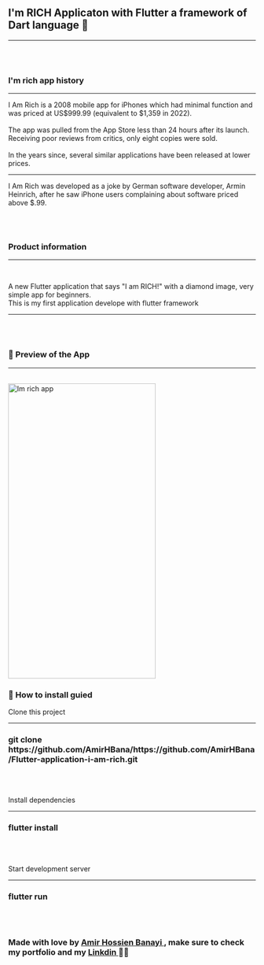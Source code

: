 <h2> I'm <strong> RICH Applicaton </strong> with Flutter a framework of Dart language 💎 </h2>

<hr>

<br><br>
<h3> I'm rich app history </h3>

<hr>

<p> I Am Rich is a 2008 mobile app for iPhones which had minimal function and was priced at US$999.99 (equivalent to $1,359 in 2022).<br><br>
  The app was pulled from the App Store less than 24 hours after its launch. Receiving poor reviews from critics, only eight copies were sold.<br><br>
  In the years since, several similar applications have been released at lower prices.<br>

  <hr>

  I Am Rich was developed as a joke by German software developer, Armin Heinrich, after he saw iPhone users complaining about software priced above $.99.

</p>

<br>
<br>

<h3> Product information </h3>
<hr>
<br>



<p> A new Flutter application that says "I am RICH!" with a diamond image, very simple app for beginners. <br>
    This is my first application develope with flutter framework
</p>

<hr>
<br><br>

<h3> 🚀 Preview of the App </h3>

<hr>
<br>

<img src="https://private-user-images.githubusercontent.com/140143893/314195984-7f64b0de-e5a1-40ff-804c-6be30aecf7ac.png?jwt=eyJhbGciOiJIUzI1NiIsInR5cCI6IkpXVCJ9.eyJpc3MiOiJnaXRodWIuY29tIiwiYXVkIjoicmF3LmdpdGh1YnVzZXJjb250ZW50LmNvbSIsImtleSI6ImtleTUiLCJleHAiOjE3MTA4NzU0MTMsIm5iZiI6MTcxMDg3NTExMywicGF0aCI6Ii8xNDAxNDM4OTMvMzE0MTk1OTg0LTdmNjRiMGRlLWU1YTEtNDBmZi04MDRjLTZiZTMwYWVjZjdhYy5wbmc_WC1BbXotQWxnb3JpdGhtPUFXUzQtSE1BQy1TSEEyNTYmWC1BbXotQ3JlZGVudGlhbD1BS0lBVkNPRFlMU0E1M1BRSzRaQSUyRjIwMjQwMzE5JTJGdXMtZWFzdC0xJTJGczMlMkZhd3M0X3JlcXVlc3QmWC1BbXotRGF0ZT0yMDI0MDMxOVQxOTA1MTNaJlgtQW16LUV4cGlyZXM9MzAwJlgtQW16LVNpZ25hdHVyZT0zMTAyMDE2MWM1YzRhODM1YzFmOGJmOGE3MmFjYTExOWU3NDI3ZmU5YmU1OGQyZGQ4YjQ5MmNhMjkxMzAzMmQzJlgtQW16LVNpZ25lZEhlYWRlcnM9aG9zdCZhY3Rvcl9pZD0wJmtleV9pZD0wJnJlcG9faWQ9MCJ9.Yeo_6HJl03oFnP_nE4a1YmAMuU8gPmJqpQLXB1qMNEs" alt="Im rich app" width="300" height="600">

<br>

<h3> 👷 How to install guied </h3>



<p> Clone this project </p>

<hr>

<h3> <strong> git clone https://github.com/AmirHBana/https://github.com/AmirHBana/Flutter-application-i-am-rich.git </strong></h3>

<br><br>

<p> Install dependencies </p>

<hr>

<h3> <strong> flutter install </strong></h3>

<br><br>

<p> Start development server </p>

<hr>

<h3> <strong> flutter run </strong></h3>

<br>

<br>


<h3> <strong> Made with love by <a href="https://github.com/AmirHBana" > Amir Hossien Banayi </a>, make sure to check my portfolio and my <a href="https://www.linkedin.com/in/amirhossien-banayikhalilabad/"> Linkdin </a>  💜🚀 </strong></h3>
